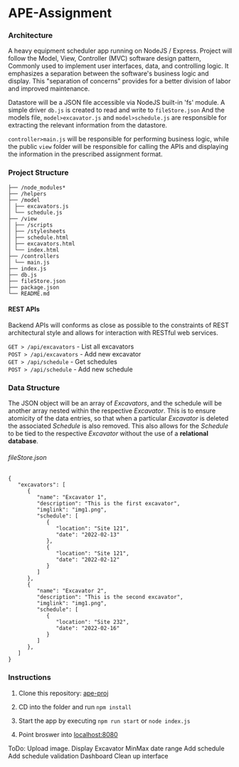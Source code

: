 # APE-Assignment

### Architecture
A heavy equipment scheduler app running on NodeJS / Express. 
Project will follow the Model, View, Controller (MVC) software design pattern, Commonly used to implement user interfaces, data, and controlling logic. It emphasizes a separation between the software's business logic and display. This "separation of concerns" provides for a better division of labor and improved maintenance.

Datastore will be a JSON file accessible via NodeJS built-in 'fs' module.
A simple driver `db.js` is created to read and write to `fileStore.json`
And the models file, `model>excavator.js` and `model>schedule.js` are responsible for extracting the relevant information from the datastore.

`controller>main.js` will be responsible for performing business logic, while the public `view` folder will be responsible for calling the APIs and displaying the information in the prescribed assignment format.

### Project Structure
```
├── /node_modules*
├── /helpers
├── /model
│ ├── excavators.js
│ └── schedule.js
├── /view
│ ├── /scripts
│ ├── /stylesheets
│ ├── schedule.html
│ ├── excavators.html
│ └── index.html
├── /controllers
│ └── main.js
├── index.js
├── db.js
├── fileStore.json
├── package.json
└── README.md
```

#### REST APIs

Backend APIs will conforms as close as possible to the constraints of REST architectural style and allows for interaction with RESTful web services.

`GET > /api/excavators` - List all excavators  
`POST > /api/excavators` - Add new excavator  
`GET > /api/schedule` - Get schedules  
`POST > /api/schedule` - Add new schedule  

### Data Structure

The JSON object will be an array of *Excavators*, and the schedule will be another array nested within the respective *Excavator*. This is to ensure atomicity of the data entries, so that when a particular *Excavator* is deleted the associated *Schedule* is also removed. This also allows for the *Schedule* to be tied to the respective *Excavator* without the use of a **relational database**.

###### fileStore.json
```
{
   "excavators": [
      {
         "name": "Excavator 1",
         "description": "This is the first excavator",
         "imglink": "img1.png",
         "schedule": [
            {
               "location": "Site 121",
               "date": "2022-02-13"
            },
            {
               "location": "Site 121",
               "date": "2022-02-12"
            }
         ]
      },
      {
         "name": "Excavator 2",
         "description": "This is the second excavator",
         "imglink": "img1.png",
         "schedule": [
            {
               "location": "Site 232",
               "date": "2022-02-16"
            }
         ]
      },
   ]
}
```

### Instructions
1. Clone this repository: [ape-proj](https://www.github.com/scott88lee/ape-proj.git)  
  
2. CD into the folder and run `npm install`  

3. Start the app by executing `npm run start` or `node index.js`

4. Point broswer into  	[localhost:8080](http://localhost:8080/)

ToDo:
Upload image.
Display Excavator
MinMax date range
Add schedule
Add schedule validation
Dashboard
Clean up interface


